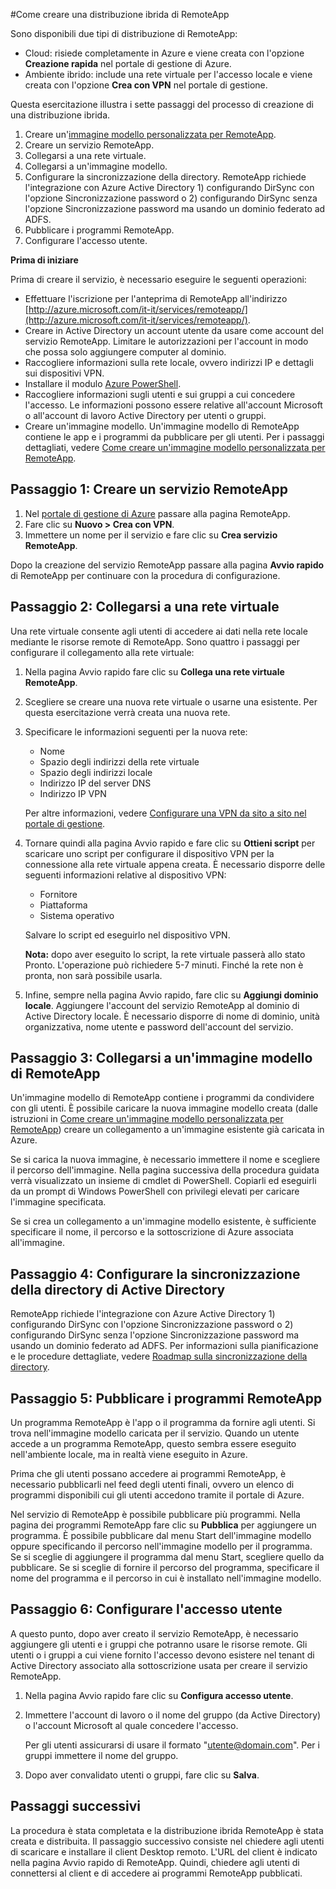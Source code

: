﻿<properties title="How to create a hybrid deployment of RemoteApp" pageTitle="Come creare una distribuzione ibrida di RemoteApp" description="Informazioni su come creare una distribuzione di RemoteApp si connette alla rete interna." metaKeywords="" services="" solutions="" documentationCenter="" authors="elizapo" manager="kathyw" />

<tags ms.service="remoteapp" ms.workload="tbd" ms.tgt_pltfrm="na" ms.devlang="na" ms.topic="article" ms.date="09/12/2014" ms.author="elizapo" ms.manager="kathyw" />

#Come creare una distribuzione ibrida di RemoteApp

Sono disponibili due tipi di distribuzione di RemoteApp: 

- Cloud: risiede completamente in Azure e viene creata con l'opzione **Creazione rapida** nel portale di gestione di Azure.  
- Ambiente ibrido: include una rete virtuale per l'accesso locale e viene creata con l'opzione **Crea con VPN** nel portale di gestione.

Questa esercitazione illustra i sette passaggi del processo di creazione di una distribuzione ibrida. 

1.	Creare un'[immagine modello personalizzata per RemoteApp](http://azure.microsoft.com/it-it/documentation/articles/remoteapp-create-custom-image/).
2.	Creare un servizio RemoteApp.
2.	Collegarsi a una rete virtuale.
3.	Collegarsi a un'immagine modello.
4.	Configurare la sincronizzazione della directory. RemoteApp richiede l'integrazione con Azure Active Directory 1) configurando DirSync con l'opzione Sincronizzazione password o 2) configurando DirSync senza l'opzione Sincronizzazione password ma usando un dominio federato ad ADFS.
5.	Pubblicare i programmi RemoteApp.
6.	Configurare l'accesso utente.

**Prima di iniziare**

Prima di creare il servizio, è necessario eseguire le seguenti operazioni:

- Effettuare l'iscrizione per l'anteprima di RemoteApp all'indirizzo [http://azure.microsoft.com/it-it/services/remoteapp/](http://azure.microsoft.com/it-it/services/remoteapp/).
- Creare in Active Directory un account utente da usare come account del servizio RemoteApp. Limitare le autorizzazioni per l'account in modo che possa solo aggiungere computer al dominio.
- Raccogliere informazioni sulla rete locale, ovvero indirizzi IP e dettagli sui dispositivi VPN.
- Installare il modulo [Azure PowerShell](http://azure.microsoft.com/it-it/documentation/articles/install-configure-powershell/).
- Raccogliere informazioni sugli utenti e sui gruppi a cui concedere l'accesso. Le informazioni possono essere relative all'account Microsoft o all'account di lavoro Active Directory per utenti o gruppi.
- Creare un'immagine modello. Un'immagine modello di RemoteApp contiene le app e i programmi da pubblicare per gli utenti. Per i passaggi dettagliati, vedere [Come creare un'immagine modello personalizzata per RemoteApp](http://azure.microsoft.com/it-it/documentation/articles/remoteapp-create-custom-image/). 






## **Passaggio 1: Creare un servizio RemoteApp** ##



1. Nel [portale di gestione di Azure](http://manage.windowsazure.com) passare alla pagina RemoteApp.
2. Fare clic su **Nuovo > Crea con VPN**.
3. Immettere un nome per il servizio e fare clic su **Crea servizio RemoteApp**.

Dopo la creazione del servizio RemoteApp passare alla pagina **Avvio rapido** di RemoteApp per continuare con la procedura di configurazione.

## **Passaggio 2: Collegarsi a una rete virtuale** ##

Una rete virtuale consente agli utenti di accedere ai dati nella rete locale mediante le risorse remote di RemoteApp. Sono quattro i passaggi per configurare il collegamento alla rete virtuale:

1. Nella pagina Avvio rapido fare clic su **Collega una rete virtuale RemoteApp**. 
2. Scegliere se creare una nuova rete virtuale o usarne una esistente. Per questa esercitazione verrà creata una nuova rete.
3. Specificare le informazioni seguenti per la nuova rete:  
      - Nome
      - Spazio degli indirizzi della rete virtuale
      - Spazio degli indirizzi locale
      - Indirizzo IP del server DNS
      - Indirizzo IP VPN

	Per altre informazioni, vedere [Configurare una VPN da sito a sito nel portale di gestione](http://msdn.microsoft.com/library/azure/dn133795.aspx).

4. Tornare quindi alla pagina Avvio rapido e fare clic su **Ottieni script** per scaricare uno script per configurare il dispositivo VPN per la connessione alla rete virtuale appena creata. È necessario disporre delle seguenti informazioni relative al dispositivo VPN: 
	- Fornitore
	- Piattaforma
	- Sistema operativo

	Salvare lo script ed eseguirlo nel dispositivo VPN. 

	**Nota:** dopo aver eseguito lo script, la rete virtuale passerà allo stato Pronto. L'operazione può richiedere 5-7 minuti. Finché la rete non è pronta, non sarà possibile usarla.

5. Infine, sempre nella pagina Avvio rapido, fare clic su **Aggiungi dominio locale**. Aggiungere l'account del servizio RemoteApp al dominio di Active Directory locale. È necessario disporre di nome di dominio, unità organizzativa, nome utente e password dell'account del servizio.


## **Passaggio 3: Collegarsi a un'immagine modello di RemoteApp** ##

Un'immagine modello di RemoteApp contiene i programmi da condividere con gli utenti. È possibile caricare la nuova immagine modello creata (dalle istruzioni in [Come creare un'immagine modello personalizzata per RemoteApp](http://azure.microsoft.com/it-it/documentation/articles/remoteapp-create-custom-image/)) creare un collegamento a un'immagine esistente già caricata in Azure.

Se si carica la nuova immagine, è necessario immettere il nome e scegliere il percorso dell'immagine. Nella pagina successiva della procedura guidata verrà visualizzato un insieme di cmdlet di PowerShell. Copiarli ed eseguirli da un prompt di Windows PowerShell con privilegi elevati per caricare l'immagine specificata.

Se si crea un collegamento a un'immagine modello esistente, è sufficiente specificare il nome, il percorso e la sottoscrizione di Azure associata all'immagine.



## **Passaggio 4: Configurare la sincronizzazione della directory di Active Directory** ##

RemoteApp richiede l'integrazione con Azure Active Directory 1) configurando DirSync con l'opzione Sincronizzazione password o 2) configurando DirSync senza l'opzione Sincronizzazione password ma usando un dominio federato ad ADFS. Per informazioni sulla pianificazione e le procedure dettagliate, vedere [Roadmap sulla sincronizzazione della directory](http://msdn.microsoft.com//library/azure/hh967642.aspx).

## **Passaggio 5: Pubblicare i programmi RemoteApp** ##

Un programma RemoteApp è l'app o il programma da fornire agli utenti. Si trova nell'immagine modello caricata per il servizio. Quando un utente accede a un programma RemoteApp, questo sembra essere eseguito nell'ambiente locale, ma in realtà viene eseguito in Azure. 

Prima che gli utenti possano accedere ai programmi RemoteApp, è necessario pubblicarli nel feed degli utenti finali, ovvero un elenco di programmi disponibili cui gli utenti accedono tramite il portale di Azure.
 
Nel servizio di RemoteApp è possibile pubblicare più programmi. Nella pagina dei programmi RemoteApp fare clic su **Pubblica** per aggiungere un programma. È possibile pubblicare dal menu Start dell'immagine modello oppure specificando il percorso nell'immagine modello per il programma. Se si sceglie di aggiungere il programma dal menu Start, scegliere quello da pubblicare. Se si sceglie di fornire il percorso del programma, specificare il nome del programma e il percorso in cui è installato nell'immagine modello.

## **Passaggio 6: Configurare l'accesso utente** ##

A questo punto, dopo aver creato il servizio RemoteApp, è necessario aggiungere gli utenti e i gruppi che potranno usare le risorse remote. Gli utenti o i gruppi a cui viene fornito l'accesso devono esistere nel tenant di Active Directory associato alla sottoscrizione usata per creare il servizio RemoteApp.

1.	Nella pagina Avvio rapido fare clic su **Configura accesso utente**. 
2.	Immettere l'account di lavoro o il nome del gruppo (da Active Directory) o l'account Microsoft al quale concedere l'accesso.

	Per gli utenti assicurarsi di usare il formato "utente@domain.com". Per i gruppi immettere il nome del gruppo.

3.	Dopo aver convalidato utenti o gruppi, fare clic su **Salva**.


## Passaggi successivi ##
La procedura è stata completata e la distribuzione ibrida RemoteApp è stata creata e distribuita. Il passaggio successivo consiste nel chiedere agli utenti di scaricare e installare il client Desktop remoto. L'URL del client è indicato nella pagina Avvio rapido di RemoteApp. Quindi, chiedere agli utenti di connettersi al client e di accedere ai programmi RemoteApp pubblicati.


